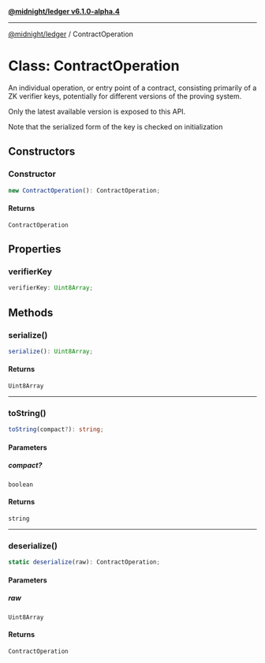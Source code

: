 [**@midnight/ledger v6.1.0-alpha.4**](../README.md)

***

[@midnight/ledger](../globals.md) / ContractOperation

# Class: ContractOperation

An individual operation, or entry point of a contract, consisting primarily
of a ZK verifier keys, potentially for different versions of the proving
system.

Only the latest available version is exposed to this API.

Note that the serialized form of the key is checked on initialization

## Constructors

### Constructor

```ts
new ContractOperation(): ContractOperation;
```

#### Returns

`ContractOperation`

## Properties

### verifierKey

```ts
verifierKey: Uint8Array;
```

## Methods

### serialize()

```ts
serialize(): Uint8Array;
```

#### Returns

`Uint8Array`

***

### toString()

```ts
toString(compact?): string;
```

#### Parameters

##### compact?

`boolean`

#### Returns

`string`

***

### deserialize()

```ts
static deserialize(raw): ContractOperation;
```

#### Parameters

##### raw

`Uint8Array`

#### Returns

`ContractOperation`
